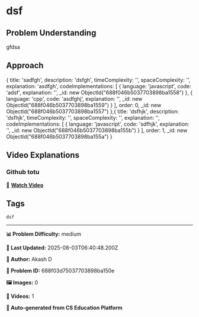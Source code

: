 # dsf

## Problem Understanding

gfdsa

## Approach

{
  title: 'sadfgh',
  description: 'dsfgh',
  timeComplexity: '',
  spaceComplexity: '',
  explanation: 'asdfgh',
  codeImplementations: [
    {
      language: 'javascript',
      code: 'adsf',
      explanation: '',
      _id: new ObjectId("688f046b5037703898ba1558")
    },
    {
      language: 'cpp',
      code: 'asdfghj',
      explanation: '',
      _id: new ObjectId("688f046b5037703898ba1559")
    }
  ],
  order: 0,
  _id: new ObjectId("688f046b5037703898ba1557")
},{
  title: 'dsfhjk',
  description: 'dsfhjk',
  timeComplexity: '',
  spaceComplexity: '',
  explanation: '',
  codeImplementations: [
    {
      language: 'javascript',
      code: 'sdfhjk',
      explanation: '',
      _id: new ObjectId("688f046b5037703898ba155b")
    }
  ],
  order: 1,
  _id: new ObjectId("688f046b5037703898ba155a")
}

## Video Explanations

### Github totu

🎥 **[Watch Video](https://www.youtube.com/watch?v=VeP9YA3RkXs)**

## Tags

`dsf`

---

**📊 Problem Difficulty:** medium

**📝 Last Updated:** 2025-08-03T06:40:48.200Z

**👤 Author:** Akash D

**🔢 Problem ID:** 688f03d75037703898ba150e

**🖼️ Images:** 0

**🎥 Videos:** 1

**🔄 Auto-generated from CS Education Platform**
